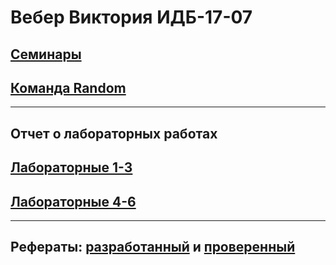 # Вебер Виктория ИДБ-17-07
## [Семинары](https://github.com/viveber/VeberVA/blob/main/Семинары.md)
## [Команда Random](https://github.com/viveber/VeberVA/blob/main/Random.md)
***
## Отчет о лабораторных работах
## [Лабораторные 1-3](https://github.com/viveber/VeberVA/blob/main/labs1-3.md)
## [Лабораторные 4-6](https://github.com/viveber/VeberVA/blob/main/labs4-6.md)
***
## Рефераты: [разработанный](https://github.com/viveber/VeberVA/blob/main/Реферат.md) и [проверенный]()
